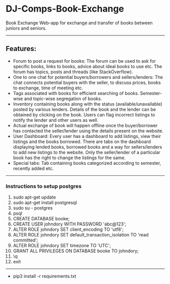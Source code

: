 # DJ-Comps-Book-Exchange
Book Exchange Web-app for exchange and transfer of books between juniors and seniors.

----------

## Features:

- Forum to post a request for books: The forum can be used to ask for specific books, links to books, advice about ideal books to use etc. The forum has topics, posts and threads (like StackOverflow).
- One to one chat for potential buyers/borrowers and sellers/lenders: The chat connects potential  buyers with the seller, to discuss prices, books to exchange, time of meeting etc.
- Tags associated with books for efficient searching of books. Semester-wise and topic-wise segregation of books. 
- Inventory containing books along with the status (available/unavailable) posted by various lenders. Details of the book and the lender can be obtained by clicking on the book. Users can flag incorrect listings to notify the lender and other users as well.
- Actual exchange of book will happen offline once the buyer/borrower has contacted the seller/lender using the details present on the website. 
- User Dashboard: Every user has a dashboard to add listings, view their listings and the books borrowed. There are tabs on the dashboard displaying lended books, borrowed books and a way for sellers/lenders to add new listings to the website. Only the seller/lender of a particular  book has  the right to change the listings for the same.  
- Special tabs: Tab containing books categorized according to semester, recently added etc.  

----------
### Instructions to setup postgres

 1. sudo apt-get update
 2. sudo apt-get install postgresql
 3. sudo su - postgres
 4. psql
 5. CREATE DATABASE booke;
 6. CREATE USER johndory WITH PASSWORD 'abc@123';
 7. ALTER ROLE johndory SET client_encoding TO 'utf8';
 8. ALTER ROLE johndory SET default_transaction_isolation TO 'read committed';
 9. ALTER ROLE johndory SET timezone TO 'UTC';
 10. GRANT ALL PRIVILEGES ON DATABASE booke TO johndory;
 11. \q
 12. exit


----------
- pip3 install -r requirements.txt
